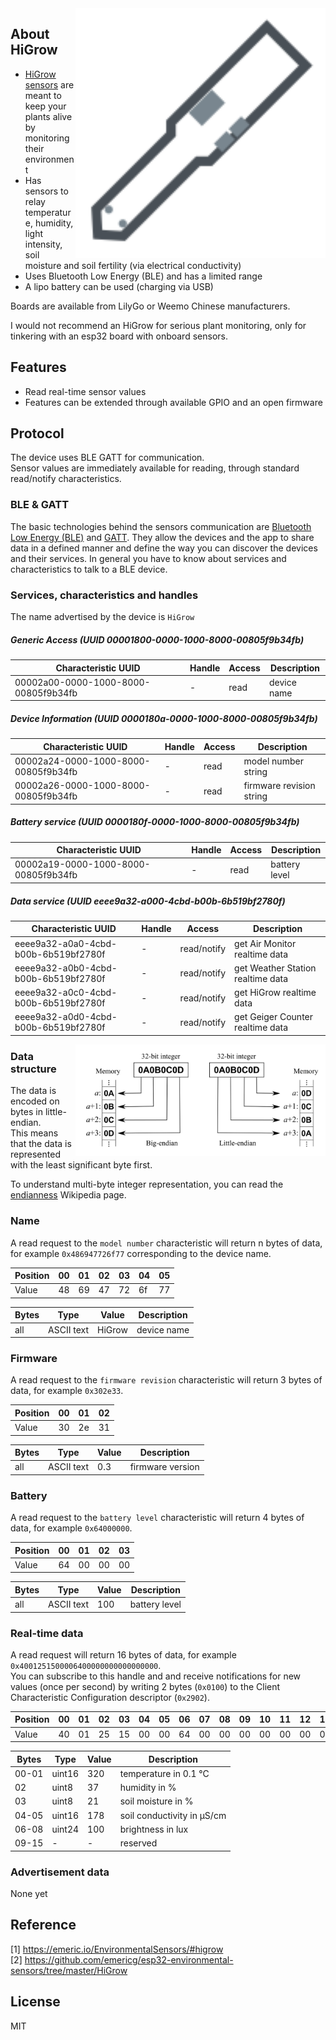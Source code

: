
<img src="higrow.svg" width="400px" alt="HiGrow" align="right" />

## About HiGrow

* [HiGrow sensors](https://emeric.io/EnvironmentalSensors/#higrow) are meant to keep your plants alive by monitoring their environment
* Has sensors to relay temperature, humidity, light intensity, soil moisture and soil fertility (via electrical conductivity)
* Uses Bluetooth Low Energy (BLE) and has a limited range
* A lipo battery can be used (charging via USB)

Boards are available from LilyGo or Weemo Chinese manufacturers.

I would not recommend an HiGrow for serious plant monitoring, only for tinkering with an esp32 board with onboard sensors.

## Features

* Read real-time sensor values
* Features can be extended through available GPIO and an open firmware

## Protocol

The device uses BLE GATT for communication.  
Sensor values are immediately available for reading, through standard read/notify characteristics.  

### BLE & GATT

The basic technologies behind the sensors communication are [Bluetooth Low Energy (BLE)](https://en.wikipedia.org/wiki/Bluetooth_Low_Energy) and [GATT](https://www.bluetooth.com/specifications/gatt).
They allow the devices and the app to share data in a defined manner and define the way you can discover the devices and their services.
In general you have to know about services and characteristics to talk to a BLE device.

### Services, characteristics and handles

The name advertised by the device is `HiGrow`

##### Generic Access (UUID 00001800-0000-1000-8000-00805f9b34fb)

| Characteristic UUID                  | Handle | Access      | Description |
| ------------------------------------ | ------ | ----------- | ----------- |
| 00002a00-0000-1000-8000-00805f9b34fb | -      | read        | device name |

##### Device Information (UUID 0000180a-0000-1000-8000-00805f9b34fb)

| Characteristic UUID                  | Handle | Access      | Description                 |
| ------------------------------------ | ------ | ----------- | --------------------------- |
| 00002a24-0000-1000-8000-00805f9b34fb | -      | read        | model number string         |
| 00002a26-0000-1000-8000-00805f9b34fb | -      | read        | firmware revision string    |

##### Battery service (UUID 0000180f-0000-1000-8000-00805f9b34fb)

| Characteristic UUID                  | Handle | Access      | Description                 |
| ------------------------------------ | ------ | ----------- | --------------------------- |
| 00002a19-0000-1000-8000-00805f9b34fb | -      | read        | battery level               |

##### Data service (UUID eeee9a32-a000-4cbd-b00b-6b519bf2780f)

| Characteristic UUID                  | Handle | Access      | Description                         |
| ------------------------------------ | ------ | ----------- | ----------------------------------- |
| eeee9a32-a0a0-4cbd-b00b-6b519bf2780f | -      | read/notify | get Air Monitor realtime data       |
| eeee9a32-a0b0-4cbd-b00b-6b519bf2780f | -      | read/notify | get Weather Station realtime data   |
| eeee9a32-a0c0-4cbd-b00b-6b519bf2780f | -      | read/notify | get HiGrow realtime data            |
| eeee9a32-a0d0-4cbd-b00b-6b519bf2780f | -      | read/notify | get Geiger Counter realtime data    |

<img src="endianness.png" width="400px" alt="Endianness" align="right" />

### Data structure

The data is encoded on bytes in little-endian.  
This means that the data is represented with the least significant byte first.

To understand multi-byte integer representation, you can read the [endianness](https://en.wikipedia.org/wiki/Endianness) Wikipedia page.

### Name

A read request to the `model number` characteristic will return n bytes of data, for example `0x486947726f77` corresponding to the device name.

| Position | 00 | 01 | 02 | 03 | 04 | 05 |
| -------- | -- | -- | -- | -- | -- | -- |
| Value    | 48 | 69 | 47 | 72 | 6f | 77 |

| Bytes | Type       | Value       | Description |
| ----- | ---------- | ----------- | ----------- |
| all   | ASCII text | HiGrow      | device name |

### Firmware

A read request to the `firmware revision` characteristic will return 3 bytes of data, for example `0x302e33`.

| Position | 00 | 01 | 02 |
| -------- | -- | -- | -- |
| Value    | 30 | 2e | 31 |

| Bytes | Type       | Value | Description        |
| ----- | ---------- | ----- | ------------------ |
| all   | ASCII text | 0.3   | firmware version   |

### Battery

A read request to the `battery level` characteristic will return 4 bytes of data, for example `0x64000000`.

| Position | 00 | 01 | 02 | 03 |
| -------- | -- | -- | -- | -- |
| Value    | 64 | 00 | 00 | 00 |

| Bytes | Type       | Value | Description        |
| ----- | ---------- | ----- | ------------------ |
| all   | ASCII text | 100   | battery level      |

### Real-time data

A read request will return 16 bytes of data, for example `0x4001251500006400000000000000000`.  
You can subscribe to this handle and and receive notifications for new values (once per second) by writing 2 bytes (`0x0100`) to the Client Characteristic Configuration descriptor (`0x2902`).  

| Position | 00 | 01 | 02 | 03 | 04 | 05 | 06 | 07 | 08 | 09 | 10 | 11 | 12 | 13 | 14 | 15 |
| -------- | -- | -- | -- | -- | -- | -- | -- | -- | -- | -- | -- | -- | -- | -- | -- | -- |
| Value    | 40 | 01 | 25 | 15 | 00 | 00 | 64 | 00 | 00 | 00 | 00 | 00 | 00 | 00 | 00 | 00 |

| Bytes | Type       | Value | Description                |
| ----- | ---------- | ----- | -------------------------- |
| 00-01 | uint16     | 320   | temperature in 0.1 °C      |
| 02    | uint8      | 37    | humidity in %              |
| 03    | uint8      | 21    | soil moisture in %         |
| 04-05 | uint16     | 178   | soil conductivity in µS/cm |
| 06-08 | uint24     | 100   | brightness in lux          |
| 09-15 | -          | -     | reserved                   |

### Advertisement data

None yet

## Reference

[1] https://emeric.io/EnvironmentalSensors/#higrow  
[2] https://github.com/emericg/esp32-environmental-sensors/tree/master/HiGrow  

## License

MIT

